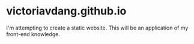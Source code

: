 # victoriavdang.github.io

I'm attempting to create a static website. This will be an application of my front-end knowledge. 

